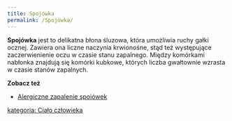 ```yaml
---
title: Spojówka
permalink: /Spojówka/
---
```


**Spojówka** jest to delikatna błona śluzowa, która umożliwia ruchy gałki ocznej. Zawiera ona liczne naczynia krwionośne, stąd też występujące zaczerwienienie oczu w czasie stanu zapalnego. Między komórkami nabłonka znajdują się komórki kubkowe, których liczba gwałtownie wzrasta w czasie stanów zapalnych.

**Zobacz też**

-   [Alergiczne zapalenie spojówek](/Alergiczne_zapalenie_spojówek "wikilink")

[kategoria: Ciało człowieka](/kategoria:_Ciało_człowieka "wikilink")